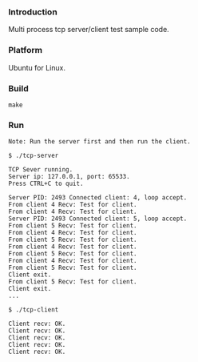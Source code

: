 ### Introduction

Multi process tcp server/client test sample code.


### Platform

Ubuntu for Linux.


### Build

```console
make
```


### Run

`Note: Run the server first and then run the client.`

```console
$ ./tcp-server

TCP Sever running.
Server ip: 127.0.0.1, port: 65533.
Press CTRL+C to quit.

Server PID: 2493 Connected client: 4, loop accept.
From client 4 Recv: Test for client.
From client 4 Recv: Test for client.
Server PID: 2493 Connected client: 5, loop accept.
From client 5 Recv: Test for client.
From client 4 Recv: Test for client.
From client 5 Recv: Test for client.
From client 4 Recv: Test for client.
From client 5 Recv: Test for client.
From client 4 Recv: Test for client.
From client 5 Recv: Test for client.
Client exit.
From client 5 Recv: Test for client.
Client exit.
...
```

```console
$ ./tcp-client

Client recv: OK.
Client recv: OK.
Client recv: OK.
Client recv: OK.
Client recv: OK.
```
